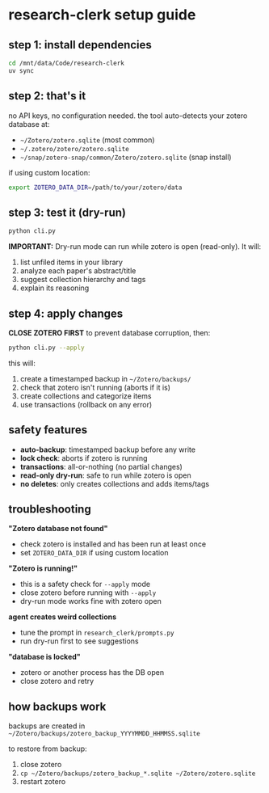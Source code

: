 # research-clerk setup guide

## step 1: install dependencies

```bash
cd /mnt/data/Code/research-clerk
uv sync
```

## step 2: that's it

no API keys, no configuration needed. the tool auto-detects your zotero database at:
- `~/Zotero/zotero.sqlite` (most common)
- `~/.zotero/zotero/zotero.sqlite`
- `~/snap/zotero-snap/common/Zotero/zotero.sqlite` (snap install)

if using custom location:
```bash
export ZOTERO_DATA_DIR=/path/to/your/zotero/data
```

## step 3: test it (dry-run)

```bash
python cli.py
```

**IMPORTANT:** Dry-run mode can run while zotero is open (read-only). It will:
1. list unfiled items in your library
2. analyze each paper's abstract/title
3. suggest collection hierarchy and tags
4. explain its reasoning

## step 4: apply changes

**CLOSE ZOTERO FIRST** to prevent database corruption, then:

```bash
python cli.py --apply
```

this will:
1. create a timestamped backup in `~/Zotero/backups/`
2. check that zotero isn't running (aborts if it is)
3. create collections and categorize items
4. use transactions (rollback on any error)

## safety features

- **auto-backup**: timestamped backup before any write
- **lock check**: aborts if zotero is running
- **transactions**: all-or-nothing (no partial changes)
- **read-only dry-run**: safe to run while zotero is open
- **no deletes**: only creates collections and adds items/tags

## troubleshooting

**"Zotero database not found"**
- check zotero is installed and has been run at least once
- set `ZOTERO_DATA_DIR` if using custom location

**"Zotero is running!"**
- this is a safety check for `--apply` mode
- close zotero before running with `--apply`
- dry-run mode works fine with zotero open

**agent creates weird collections**
- tune the prompt in `research_clerk/prompts.py`
- run dry-run first to see suggestions

**"database is locked"**
- zotero or another process has the DB open
- close zotero and retry

## how backups work

backups are created in `~/Zotero/backups/zotero_backup_YYYYMMDD_HHMMSS.sqlite`

to restore from backup:
1. close zotero
2. `cp ~/Zotero/backups/zotero_backup_*.sqlite ~/Zotero/zotero.sqlite`
3. restart zotero
